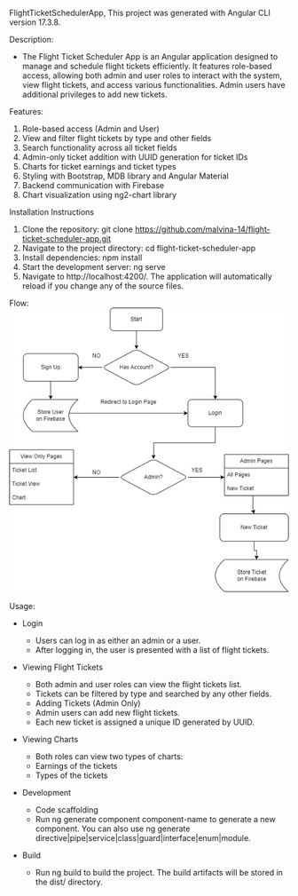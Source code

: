 FlightTicketSchedulerApp,
  This project was generated with Angular CLI version 17.3.8.

Description:
- The Flight Ticket Scheduler App is an Angular application designed to manage and schedule flight tickets efficiently. It features role-based access, allowing both admin and user roles to interact with the system, view flight tickets, and access various functionalities. Admin users have additional privileges to add new tickets.

Features:
  1. Role-based access (Admin and User)
  2. View and filter flight tickets by type and other fields
  3. Search functionality across all ticket fields
  4. Admin-only ticket addition with UUID generation for ticket IDs
  5. Charts for ticket earnings and ticket types
  6. Styling with Bootstrap, MDB library and Angular Material
  7. Backend communication with Firebase
  8. Chart visualization using ng2-chart library

Installation Instructions
1. Clone the repository:
git clone https://github.com/malvina-14/flight-ticket-scheduler-app.git
2. Navigate to the project directory:
cd flight-ticket-scheduler-app
3. Install dependencies:
npm install
4. Start the development server:
ng serve
5. Navigate to http://localhost:4200/. The application will automatically reload if you change any of the source files.


Flow:
<img src="src/flow.jpg" alt="Flow of App" width="800">

Usage:
- Login
   - Users can log in as either an admin or a user.
   - After logging in, the user is presented with a list of flight tickets.
- Viewing Flight Tickets
    - Both admin and user roles can view the flight tickets list.
    - Tickets can be filtered by type and searched by any other fields.
    - Adding Tickets (Admin Only)
    - Admin users can add new flight tickets.
    - Each new ticket is assigned a unique ID generated by UUID.
 - Viewing Charts
   - Both roles can view two types of charts:
   - Earnings of the tickets
   - Types of the tickets

 - Development
    - Code scaffolding
    - Run ng generate component component-name to generate a new component. You can also use ng generate directive|pipe|service|class|guard|interface|enum|module.

- Build
   - Run ng build to build the project. The build artifacts will be stored in the dist/ directory.

















